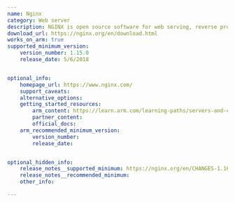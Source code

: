 ```yaml
---
name: Nginx
category: Web server
description: NGINX is open source software for web serving, reverse proxying, caching, load balancing, media streaming etc.
download_url: https://nginx.org/en/download.html
works_on_arm: true
supported_minimum_version:
    version_number: 1.15.0
    release_date: 5/6/2018


optional_info:
    homepage_url: https://www.nginx.com/
    support_caveats:
    alternative_options:
    getting_started_resources:
        arm_content: https://learn.arm.com/learning-paths/servers-and-cloud-computing/nginx/
        partner_content: 
        official_docs:
    arm_recommended_minimum_version:
        version_number: 
        release_date:


optional_hidden_info:
    release_notes__supported_minimum: https://nginx.org/en/CHANGES-1.16
    release_notes__recommended_minimum:
    other_info: 

---
```

